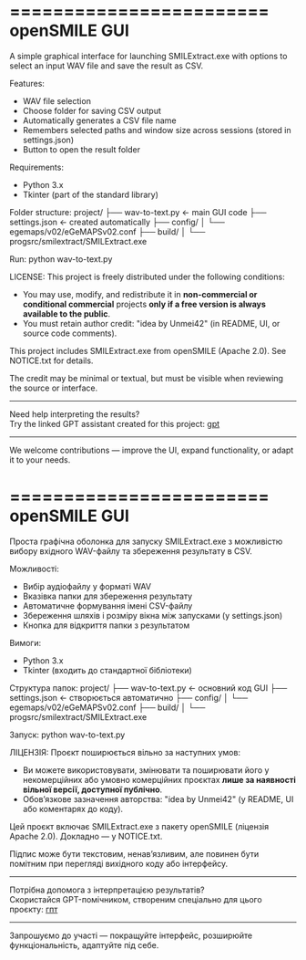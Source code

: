========================
         openSMILE GUI
========================

A simple graphical interface for launching SMILExtract.exe with options to select an input WAV file and save the result as CSV.

Features:
- WAV file selection
- Choose folder for saving CSV output
- Automatically generates a CSV file name
- Remembers selected paths and window size across sessions (stored in settings.json)
- Button to open the result folder

Requirements:
- Python 3.x
- Tkinter (part of the standard library)

Folder structure:
project/
├── wav-to-text.py        <- main GUI code
├── settings.json         <- created automatically
├── config/
│   └── egemaps/v02/eGeMAPSv02.conf
├── build/
│   └── progsrc/smilextract/SMILExtract.exe

Run:
python wav-to-text.py

LICENSE:
This project is freely distributed under the following conditions:

- You may use, modify, and redistribute it in **non-commercial or conditional commercial** projects **only if a free version is always available to the public**.
- You must retain author credit: "idea by Unmei42" (in README, UI, or source code comments).

This project includes SMILExtract.exe from openSMILE (Apache 2.0). See NOTICE.txt for details.


The credit may be minimal or textual, but must be visible when reviewing the source or interface.

---

Need help interpreting the results?  
Try the linked GPT assistant created for this project: [gpt](https://chatgpt.com/share/6822471b-b5f8-800e-9616-103d5bb903ae)

---

We welcome contributions — improve the UI, expand functionality, or adapt it to your needs.

========================
         openSMILE GUI
========================

Проста графічна оболонка для запуску SMILExtract.exe з можливістю вибору вхідного WAV-файлу та збереження результату в CSV.

Можливості:
- Вибір аудіофайлу у форматі WAV
- Вказівка папки для збереження результату
- Автоматичне формування імені CSV-файлу
- Збереження шляхів і розміру вікна між запусками (у settings.json)
- Кнопка для відкриття папки з результатом

Вимоги:
- Python 3.x
- Tkinter (входить до стандартної бібліотеки)

Структура папок:
project/
├── wav-to-text.py        <- основний код GUI
├── settings.json         <- створюється автоматично
├── config/
│   └── egemaps/v02/eGeMAPSv02.conf
├── build/
│   └── progsrc/smilextract/SMILExtract.exe

Запуск:
python wav-to-text.py

ЛІЦЕНЗІЯ:
Проєкт поширюється вільно за наступних умов:

- Ви можете використовувати, змінювати та поширювати його у некомерційних або умовно комерційних проєктах **лише за наявності вільної версії, доступної публічно**.
- Обов’язкове зазначення авторства: "idea by Unmei42" (у README, UI або коментарях до коду).

Цей проєкт включає SMILExtract.exe з пакету openSMILE (ліцензія Apache 2.0). Докладно — у NOTICE.txt.


Підпис може бути текстовим, ненав’язливим, але повинен бути помітним при перегляді вихідного коду або інтерфейсу.

---

Потрібна допомога з інтерпретацією результатів?  
Скористайся GPT-помічником, створеним спеціально для цього проєкту: [гпт](https://chatgpt.com/share/6822471b-b5f8-800e-9616-103d5bb903ae)

---

Запрошуємо до участі — покращуйте інтерфейс, розширюйте функціональність, адаптуйте під себе.
